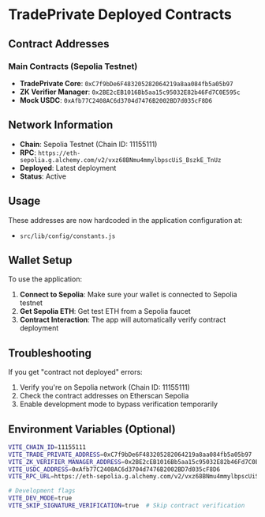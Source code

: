 # TradePrivate Deployed Contracts

## Contract Addresses

### Main Contracts (Sepolia Testnet)
- **TradePrivate Core**: `0xC7f9bDe6F483205282064219a8aa084fb5a05b97`
- **ZK Verifier Manager**: `0x2BE2cEB1016Bb5aa15c95032E82b46Fd7C0E595c`
- **Mock USDC**: `0xAfb77C2408AC6d3704d7476B2002BD7d035cF8D6`

## Network Information
- **Chain**: Sepolia Testnet (Chain ID: 11155111)
- **RPC**: `https://eth-sepolia.g.alchemy.com/v2/vxz68BNmu4mmylbpscUiS_BszkE_TnUz`
- **Deployed**: Latest deployment
- **Status**: Active

## Usage
These addresses are now hardcoded in the application configuration at:
- `src/lib/config/constants.js`

## Wallet Setup
To use the application:
1. **Connect to Sepolia**: Make sure your wallet is connected to Sepolia testnet
2. **Get Sepolia ETH**: Get test ETH from a Sepolia faucet
3. **Contract Interaction**: The app will automatically verify contract deployment

## Troubleshooting
If you get "contract not deployed" errors:
1. Verify you're on Sepolia network (Chain ID: 11155111)
2. Check the contract addresses on Etherscan Sepolia
3. Enable development mode to bypass verification temporarily

## Environment Variables (Optional)
```bash
VITE_CHAIN_ID=11155111
VITE_TRADE_PRIVATE_ADDRESS=0xC7f9bDe6F483205282064219a8aa084fb5a05b97
VITE_ZK_VERIFIER_MANAGER_ADDRESS=0x2BE2cEB1016Bb5aa15c95032E82b46Fd7C0E595c
VITE_USDC_ADDRESS=0xAfb77C2408AC6d3704d7476B2002BD7d035cF8D6
VITE_RPC_URL=https://eth-sepolia.g.alchemy.com/v2/vxz68BNmu4mmylbpscUiS_BszkE_TnUz

# Development flags
VITE_DEV_MODE=true
VITE_SKIP_SIGNATURE_VERIFICATION=true  # Skip contract verification
``` 